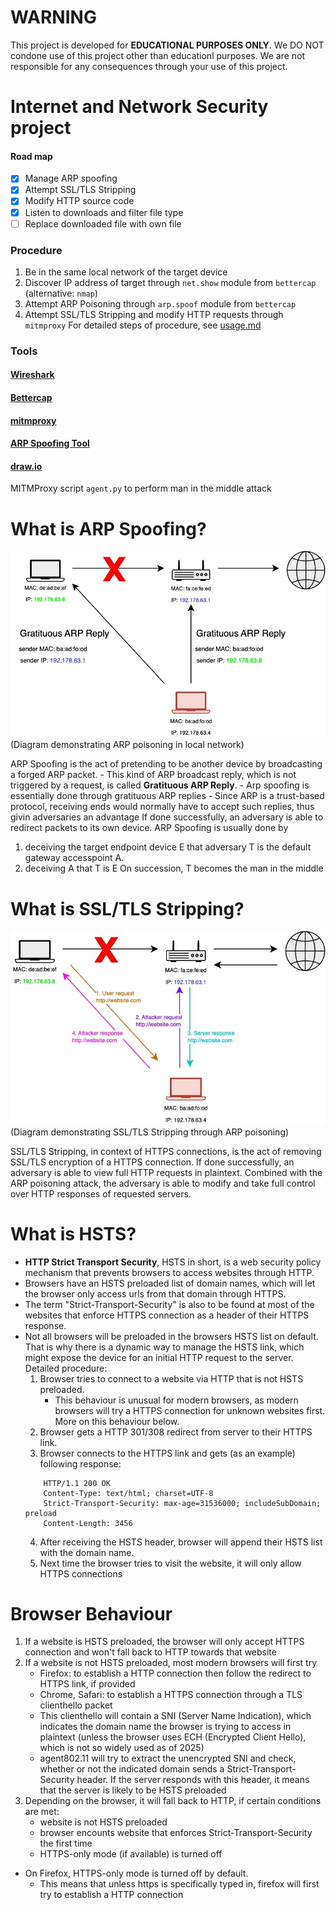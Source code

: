 WARNING
=======
This project is developed for **EDUCATIONAL PURPOSES ONLY**.
We DO NOT condone use of this project other than educationl purposes.
We are not responsible for any consequences through your use of this project.

Internet and Network Security project
=====================================

#### Road map
- [x] Manage ARP spoofing
- [x] Attempt SSL/TLS Stripping
- [x] Modify HTTP source code
- [x] Listen to downloads and filter file type
- [ ] Replace downloaded file with own file

### Procedure

1) Be in the same local network of the target device
2) Discover IP address of target through `net.show` module from `bettercap` (alternative: `nmap`)
3) Attempt ARP Poisoning through `arp.spoof` module from `bettercap`
4) Attempt SSL/TLS Stripping and modify HTTP requests through `mitmproxy`
For detailed steps of procedure, see [usage.md](https://github.com/snufflo/agent802.11/blob/main/usage.md)

### Tools

#### [Wireshark](https://www.wireshark.org/)

#### [Bettercap](https://www.bettercap.org/)

#### [mitmproxy](https://mitmproxy.org/)

#### [ARP Spoofing Tool](https://github.com/davidlares/arp-spoofing)

#### [draw.io](https://app.diagrams.net/)

MITMProxy script `agent.py` to perform man in the middle attack


What is ARP Spoofing?
=====================
![Diagram for arp spoofing](/images/arp_spoof_colored.drawio.jpg)
(Diagram demonstrating ARP poisoning in local network)

ARP Spoofing is the act of pretending to be another device by broadcasting a forged ARP packet.
    - This kind of ARP broadcast reply, which is not triggered by a request, is called **Gratituous ARP Reply**.
    - Arp spoofing is essentially done through gratituous ARP replies
    - Since ARP is a trust-based protocol, receiving ends would normally have to accept such replies, thus givin adversaries an advantage
If done successfully, an adversary is able to redirect packets to its own device. 
ARP Spoofing is usually done by 
1. deceiving the target endpoint device E that adversary T is the default gateway accesspoint A.
2. deceiving A that T is E
On succession, T becomes the man in the middle

What is SSL/TLS Stripping?
==========================
![Diagram for ssl_stripping](/images/ssl_stripping.drawio.jpg)
(Diagram demonstrating SSL/TLS Stripping through ARP poisoning)

SSL/TLS Stripping, in context of HTTPS connections, is the act of removing SSL/TLS encryption of a HTTPS connection.
If done successfully, an adversary is able to view full HTTP requests in plaintext.
Combined with the ARP poisoning attack, the adversary is able to modify and take full control over HTTP responses of requested servers.

What is HSTS?
=============
- **HTTP Strict Transport Security**, HSTS in short, is a web security policy mechanism that prevents browsers to access websites through HTTP.
- Browsers have an HSTS preloaded list of domain names, which will let the browser only access urls from that domain through HTTPS.
- The term "Strict-Transport-Security" is also to be found at most of the websites that enforce HTTPS connection as a header of their HTTPS response.
- Not all browsers will be preloaded in the browsers HSTS list on default. That is why there is a dynamic way to manage the HSTS link, which might expose the device for an initial HTTP request to the server. Detailed procedure:
    1. Browser tries to connect to a website via HTTP that is not HSTS preloaded.
        - This behaviour is unusual for modern browsers, as modern browsers will try a HTTPS connection for unknown websites first. More on this behaviour below.
    2. Browser gets a HTTP 301/308 redirect from server to their HTTPS link.
    3. Browser connects to the HTTPS link and gets (as an example) following response:
    ```http
        HTTP/1.1 200 OK
        Content-Type: text/html; charset=UTF-8
        Strict-Transport-Security: max-age=31536000; includeSubDomain; preload
        Content-Length: 3456
    ```
    4. After receiving the HSTS header, browser will append their HSTS list with the domain name.
    5. Next time the browser tries to visit the website, it will only allow HTTPS connections


Browser Behaviour
=================
1. If a website is HSTS preloaded, the browser will only accept HTTPS connection and won't fall back to HTTP towards that website
2. If a website is not HSTS preloaded, most modern browsers will first try 
    - Firefox: to establish a HTTP connection then follow the redirect to HTTPS link, if provided
    - Chrome, Safari: to establish a HTTPS connection through a TLS clienthello packet
    - This clienthello will contain a SNI (Server Name Indication), which indicates the domain name the browser is trying to access in plaintext (unless the browser uses ECH (Encrypted Client Hello), which is not so widely used as of 2025)
    - agent802.11 will try to extract the unencrypted SNI and check, whether or not the indicated domain sends a Strict-Transport-Security header. If the server responds with this header, it means that the server is likely to be HSTS preloaded
3. Depending on the browser, it will fall back to HTTP, if certain conditions are met:
    - website is not HSTS preloaded
    - browser encounts website that enforces Strict-Transport-Security the first time
    - HTTPS-only mode (if available) is turned off
- On Firefox, HTTPS-only mode is turned off by default.
    - This means that unless https is specifically typed in, firefox will first try to establish a HTTP connection
